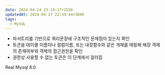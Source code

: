 ```yaml
---
date: 2024-04-24 23:19:17+2550
updatedAt: 2024-04-27 22:39:44+3800
tags:
  - MySQL
---
```

- 파서트리를 기반으로 쿼리문장에 구조적인 문제점이 있는지 확인
- 토큰을 테이블 이름이나 컬럼이름, 또는 내장함수와 같은 개체를 매핑해 해장 객체의 존재여부와 객체의 접근권한을 확인
- 권한상 사용할 수 없는 토큰은 이 단계에서 걸러짐

Real Mysql 8.0